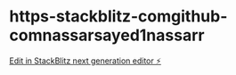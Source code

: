 # https-stackblitz-comgithub-comnassarsayed1nassarr

[Edit in StackBlitz next generation editor ⚡️](https://stackblitz.com/~/github.com/Nassarsayed1/https-stackblitz-comgithub-comnassarsayed1nassarr)